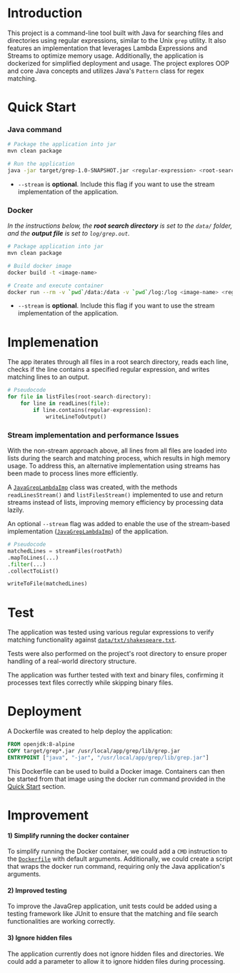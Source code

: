 # Introduction

This project is a command-line tool built with Java for searching files and directories using
regular expressions, similar to the Unix `grep` utility. It also features an implementation that
leverages Lambda Expressions and Streams to optimize memory usage. Additionally, the application is
dockerized for simplified deployment and usage. The project explores OOP and core Java concepts and
utilizes Java's `Pattern` class for regex matching.

# Quick Start

### Java command

```bash
# Package the application into jar
mvn clean package

# Run the application
java -jar target/grep-1.0-SNAPSHOT.jar <regular-expression> <root-search-directory> <output-file> <--stream>
```

- `--stream` is **optional**. Include this flag if you want to use the stream implementation of the
  application.

### Docker

*In the instructions below, the __root search directory__ is set to the `data/` folder, and the
__output file__ is set to `log/grep.out`.*

```bash
# Package application into jar
mvn clean package

# Build docker image
docker build -t <image-name>

# Create and execute container
docker run --rm -v `pwd`/data:/data -v `pwd`/log:/log <image-name> <regular-expression> /data /log/grep.out <--stream>
```

- `--stream` is **optional**. Include this flag if you want to use the stream implementation of the
  application.

# Implemenation

The app iterates through all files in a root search directory, reads each line, checks if the line
contains a specified regular expression, and writes matching lines to an output.

```python
# Pseudocode
for file in listFiles(root-search-directory):
    for line in readLines(file):
        if line.contains(regular-expression):
            writeLineToOutput()
```

### Stream implementation and performance Issues

With the non-stream approach above, all lines from all files are loaded into lists during the search
and matching process, which results in high memory usage. To address this, an alternative
implementation using streams has been made to process lines more efficiently.

A [`JavaGrepLambdaImp`](src/main/java/ca/jrvs/apps/grep/JavaGrepLambdaImp.java) class was created,
with the methods `readLinesStream()` and `listFilesStream()` implemented to use and return streams
instead of lists, improving memory efficiency by processing data lazily.

An optional `--stream` flag was added to enable the use of the stream-based
implementation ([`JavaGrepLambdaImp`](src/main/java/ca/jrvs/apps/grep/JavaGrepLambdaImp.java)) of
the application.

```python
# Pseudocode
matchedLines = streamFiles(rootPath)
.mapToLines(...)
.filter(...)
.collectToList()

writeToFile(matchedLines)
```

# Test

The application was tested using various regular expressions to verify matching functionality
against [`data/txt/shakespeare.txt`](data/txt/shakespeare.txt).

Tests were also performed on the project's root directory to ensure proper handling of a real-world
directory structure.

The application was further tested with text and binary files, confirming it
processes text files correctly while skipping binary files.

# Deployment

A Dockerfile was created to help deploy the application:

```dockerfile
FROM openjdk:8-alpine
COPY target/grep*.jar /usr/local/app/grep/lib/grep.jar
ENTRYPOINT ["java", "-jar", "/usr/local/app/grep/lib/grep.jar"]
```

This Dockerfile can be used to build a Docker image. Containers can then be started from that image
using the docker run command provided in the [Quick Start](#quick-start) section.

# Improvement

#### 1) Simplify running the docker container

To simplify running the Docker container, we could add a `CMD` instruction to
the [`Dockerfile`](Dockerfile) with default arguments. Additionally, we could create a script that
wraps the docker run command, requiring only the Java application's arguments.

#### 2) Improved testing

To improve the JavaGrep application, unit tests could be added using a testing framework like JUnit
to ensure that the matching and file search functionalities are working correctly.

#### 3) Ignore hidden files

The application currently does not ignore hidden files and directories. We could add a parameter to
allow it to ignore hidden files during processing.